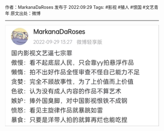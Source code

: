 作者：MarkanaDaRoses
发布于 2022:09:29
Tags: #影视 #殖人 #恨国 #文艺青年
原文出处：微博
***
![](https://raw.githubusercontent.com/bluntvoice/mypic/main/IMG_20230108_221926_271_1.jpg)